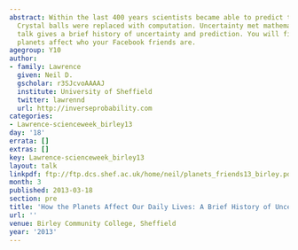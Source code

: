 ```yaml
---
abstract: Within the last 400 years scientists became able to predict the future.
  Crystal balls were replaced with computation. Uncertainty met mathematics. This
  talk gives a brief history of uncertainty and prediction. You will find out how
  planets affect who your Facebook friends are.
agegroup: Y10
author:
- family: Lawrence
  given: Neil D.
  gscholar: r3SJcvoAAAAJ
  institute: University of Sheffield
  twitter: lawrennd
  url: http://inverseprobability.com
categories:
- Lawrence-scienceweek_birley13
day: '18'
errata: []
extras: []
key: Lawrence-scienceweek_birley13
layout: talk
linkpdf: ftp://ftp.dcs.shef.ac.uk/home/neil/planets_friends13_birley.pdf
month: 3
published: 2013-03-18
section: pre
title: 'How the Planets Affect Our Daily Lives: A Brief History of Uncertainty'
url: ''
venue: Birley Community College, Sheffield
year: '2013'
---
```

